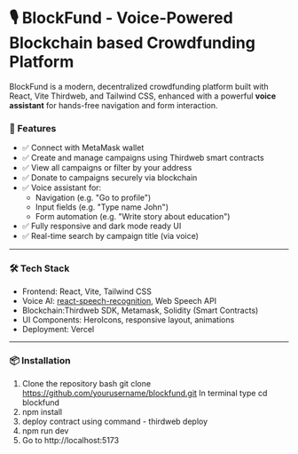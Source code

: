 # 🎙️ BlockFund - Voice-Powered Blockchain based Crowdfunding Platform

BlockFund is a modern, decentralized crowdfunding platform built with React, Vite Thirdweb, and Tailwind CSS, enhanced with a powerful **voice assistant** for hands-free navigation and form interaction.

### 🚀 Features

- ✅ Connect with MetaMask wallet
- ✅ Create and manage campaigns using Thirdweb smart contracts
- ✅ View all campaigns or filter by your address
- ✅ Donate to campaigns securely via blockchain
- ✅ Voice assistant for:
  - Navigation (e.g. "Go to profile")
  - Input fields (e.g. "Type name John")
  - Form automation (e.g. "Write story about education")
- ✅ Fully responsive and dark mode ready UI
- ✅ Real-time search by campaign title (via voice)

---

### 🛠️ Tech Stack

- Frontend: React, Vite, Tailwind CSS
- Voice AI: [react-speech-recognition](https://www.npmjs.com/package/react-speech-recognition), Web Speech API
- Blockchain:Thirdweb SDK, Metamask, Solidity (Smart Contracts)
- UI Components: HeroIcons, responsive layout, animations
- Deployment: Vercel

---

### 📦 Installation

1. Clone the repository
   bash
   git clone https://github.com/yourusername/blockfund.git
   In terminal type cd blockfund
3. npm install
4. deploy contract using command - thirdweb deploy
5. npm run dev
6. Go to http://localhost:5173
   
